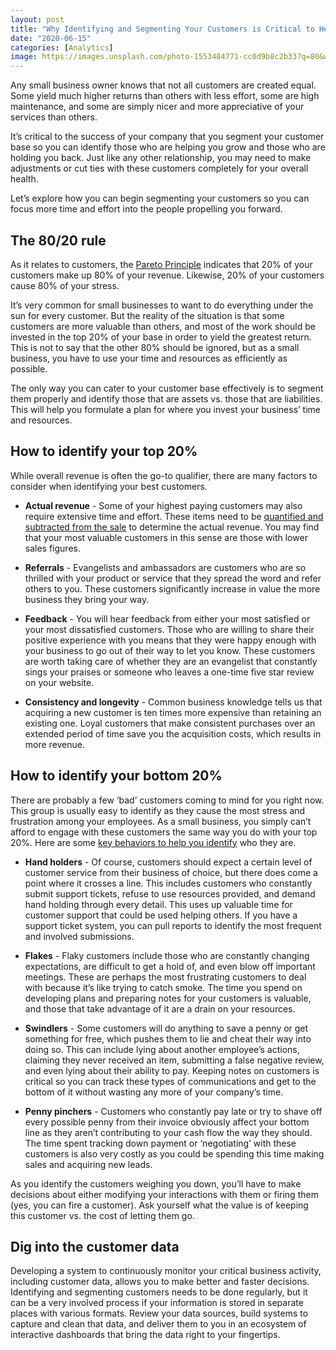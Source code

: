 ```yaml
---
layout: post
title: "Why Identifying and Segmenting Your Customers is Critical to Health of Your Business"
date: "2020-06-15"
categories: [Analytics]
image: https://images.unsplash.com/photo-1553484771-cc0d9b8c2b33?q=80&w=1301&auto=format&fit=crop&ixlib=rb-4.0.3&ixid=M3wxMjA3fDB8MHxwaG90by1wYWdlfHx8fGVufDB8fHx8fA%3D%3D
---
```


Any small business owner knows that not all customers are created equal. Some yield much higher returns than others with less effort, some are high maintenance, and some are simply nicer and more appreciative of your services than others.

It’s critical to the success of your company that you segment your customer base so you can identify those who are helping you grow and those who are holding you back. Just like any other relationship, you may need to make adjustments or cut ties with these customers completely for your overall health.

Let’s explore how you can begin segmenting your customers so you can focus more time and effort into the people propelling you forward.

## The 80/20 rule

As it relates to customers, the [Pareto Principle](https://www.forbes.com/sites/kevinkruse/2016/03/07/80-20-rule/#25d0b1043814) indicates that 20% of your customers make up 80% of your revenue. Likewise, 20% of your customers cause 80% of your stress. 

It’s very common for small businesses to want to do everything under the sun for every customer. But the reality of the situation is that some customers are more valuable than others, and most of the work should be invested in the top 20% of your base in order to yield the greatest return. This is not to say that the other 80% should be ignored, but as a small business, you have to use your time and resources as efficiently as possible.

The only way you can cater to your customer base effectively is to segment them properly and identify those that are assets vs. those that are liabilities. This will help you formulate a plan for where you invest your business’ time and resources.

## How to identify your top 20%

While overall revenue is often the go-to qualifier, there are many factors to consider when identifying your best customers.

- **Actual revenue** - Some of your highest paying customers may also require extensive time and effort. These items need to be [quantified and subtracted from the sale](https://www.americanexpress.com/en-us/business/trends-and-insights/articles/how-to-identify-your-most-valuable-customers/) to determine the actual revenue. You may find that your most valuable customers in this sense are those with lower sales figures.

- **Referrals** \- Evangelists and ambassadors are customers who are so thrilled with your product or service that they spread the word and refer others to you. These customers significantly increase in value the more business they bring your way.

- **Feedback** \- You will hear feedback from either your most satisfied or your most dissatisfied customers. Those who are willing to share their positive experience with you means that they were happy enough with your business to go out of their way to let you know. These customers are worth taking care of whether they are an evangelist that constantly sings your praises or someone who leaves a one-time five star review on your website.

- **Consistency and longevity** - Common business knowledge tells us that acquiring a new customer is ten times more expensive than retaining an existing one. Loyal customers that make consistent purchases over an extended period of time save you the acquisition costs, which results in more revenue. 

## How to identify your bottom 20%

There are probably a few ‘bad’ customers coming to mind for you right now. This group is usually easy to identify as they cause the most stress and frustration among your employees. As a small business, you simply can’t afford to engage with these customers the same way you do with your top 20%. Here are some [key behaviors to help you identify](https://www.nextiva.com/blog/bad-customers.html) who they are.

- **Hand holders** - Of course, customers should expect a certain level of customer service from their business of choice, but there does come a point where it crosses a line. This includes customers who constantly submit support tickets, refuse to use resources provided, and demand hand holding through every detail. This uses up valuable time for customer support that could be used helping others. If you have a support ticket system, you can pull reports to identify the most frequent and involved submissions.

- **Flakes** \- Flaky customers include those who are constantly changing expectations, are difficult to get a hold of, and even blow off important meetings. These are perhaps the most frustrating customers to deal with because it’s like trying to catch smoke. The time you spend on developing plans and preparing notes for your customers is valuable, and those that take advantage of it are a drain on your resources.

- **Swindlers** \- Some customers will do anything to save a penny or get something for free, which pushes them to lie and cheat their way into doing so. This can include lying about another employee’s actions, claiming they never received an item, submitting a false negative review, and even lying about their ability to pay. Keeping notes on customers is critical so you can track these types of communications and get to the bottom of it without wasting any more of your company’s time.

- **Penny pinchers** - Customers who constantly pay late or try to shave off every possible penny from their invoice obviously affect your bottom line as they aren’t contributing to your cash flow the way they should. The time spent tracking down payment or ‘negotiating’ with these customers is also very costly as you could be spending this time making sales and acquiring new leads.

As you identify the customers weighing you down, you’ll have to make decisions about either modifying your interactions with them or firing them (yes, you can fire a customer). Ask yourself what the value is of keeping this customer vs. the cost of letting them go.  

## Dig into the customer data

Developing a system to continuously monitor your critical business activity, including customer data, allows you to make better and faster decisions. Identifying and segmenting customers needs to be done regularly, but it can be a very involved process if your information is stored in separate places with various formats. Review your data sources, build systems to capture and clean that data, and deliver them to you in an ecosystem of interactive dashboards that bring the data right to your fingertips.